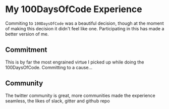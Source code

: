 # My 100DaysOfCode Experience

Commiting to `100DaysOfCode` was a beautiful decision, though at the moment of making this decision it didn't feel like one. Participating in this has made a better version of me.

## Commitment

This is by far the most engrained virtue I picked up while doing the 100DaysOfCode. Committing to a cause...

## Community

The twitter community is great, more communities made the experience seamless, the likes of slack, gitter and github repo